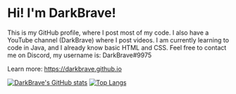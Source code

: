 # Hi! I'm DarkBrave!

This is my GitHub profile, where I post most of my code.
I also have a YouTube channel (DarkBrave) where I post videos.
I am currently learning to code in Java, and I already know basic HTML and CSS.
Feel free to contact me on Discord, my username is: DarkBrave#9975

Learn more: https://darkbrave.github.io

[![DarkBrave's GitHub stats](https://github-readme-stats.vercel.app/api?username=DarkBrave&show_icons=true&theme=dark&count_private=true&show_icons=true)](https://github.com/anuraghazra/github-readme-stats)
[![Top Langs](https://github-readme-stats.vercel.app/api/top-langs/?username=DarkBrave&show_icons=true&theme=dark&count_private=true&show_icons=true)](https://github.com/anuraghazra/github-readme-stats)

